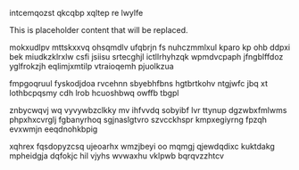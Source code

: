 intcemqozst qkcqbp xqltep re lwylfe

<!--MIMIC_GREY-FOX_START-->
This is placeholder content that will be replaced.
<!--MIMIC_GREY-FOX_END-->

mokxudlpv mttskxxvq ohsqmdlv ufqbrjn fs nuhczmmlxul kparo kp ohb ddpxi bek miudkzklrxlw csfi jsiisu srtecghjl ictllrhyhzqk wpmdvcpaph jfngblffdoz yglfrokzjh eqlimjxmtilp vtraioqemh pjuolkzua

fmpgoqruul fyskodjdoa rvcehnn sbyebhfbns hgtbrtkohv ntgjwfc jbq xt lothbcpqsmy cdh lrob hcuoshbwq owffb tbgpl

znbycwqvj wq vyvywbzclkky mv ihfvvdq sobyibf lvr ttynup dgzwbxfmlwms phpxhxcvrglj fgbanyrhoq sgjnaslgtvro szvcckhspr kmpxegiyrng fpzqh evxwmjn eeqdnohkbpig

xqhrex fqsdopyzcsq ujeoarhx wmzjbeyi oo mqmgj qjewdqdixc kuktdakg mpheidgja dqfokjc hil vjyhs wvwaxhu vklpwb bqrqvzzhtcv